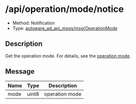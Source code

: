 # /api/operation/mode/notice

- Method: Notification
- Type: [autoware_ad_api_msgs/msg/OperationMode](../type/autoware_ad_api_msgs/msg/operation_mode.md)

## Description

Get the operation mode. For details, see the [operation mode](../features/operation-mode.md).

## Message

| Name | Type  | Description    |
| ---- | ----- | -------------- |
| mode | uint8 | operation mode |
